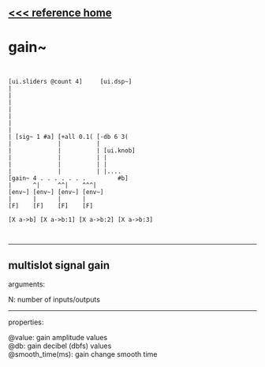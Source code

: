 [<<< reference home](ceammc_lib.md)
---

# gain~

```


[ui.sliders @count 4]     [ui.dsp~]
|
|
|
|
|
|
|
| [sig~ 1 #a] [+all 0.1( [-db 6 3(
|             |          |
|             |          | [ui.knob]
|             |          | |
|             |          | |
|             |          | |....
[gain~ 4 . . . . . . .         #b]
|      ^|     ^^|    ^^^|
[env~] [env~] [env~] [env~]
|      |      |      |
[F]    [F]    [F]    [F]

[X a->b] [X a->b:1] [X a->b:2] [X a->b:3]

            
```
---
multislot signal gain
---
arguments:

N: number of
            inputs/outputs<br>

---
properties:

@value: gain amplitude
            values<br>
@db: gain decibel (dbfs)
            values<br>
@smooth_time(ms): gain change smooth time<br>

